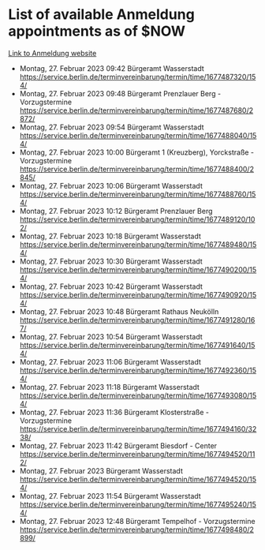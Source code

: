 # List of available Anmeldung appointments as of $NOW
[Link to Anmeldung website](https://service.berlin.de/terminvereinbarung/termin/tag.php?termin=1&anliegen[]=120686&dienstleisterlist=122210,122217,327316,122219,327312,122227,327314,122231,327346,122243,327348,122254,122252,329742,122260,329745,122262,329748,122271,327278,122273,327274,122277,327276,330436,122280,327294,122282,327290,122284,327292,122291,327270,122285,327266,122286,327264,122296,327268,150230,329760,122297,327286,122294,327284,122312,329763,122314,329775,122304,327330,122311,327334,122309,327332,317869,122281,327352,122279,329772,122283,122276,327324,122274,327326,122267,329766,122246,327318,122251,327320,122257,327322,122208,327298,122226,327300&herkunft=http%3A%2F%2Fservice.berlin.de%2Fdienstleistung%2F120686%2F)
- Montag, 27. Februar 2023 09:42 Bürgeramt Wasserstadt https://service.berlin.de/terminvereinbarung/termin/time/1677487320/154/
- Montag, 27. Februar 2023 09:48 Bürgeramt Prenzlauer Berg - Vorzugstermine https://service.berlin.de/terminvereinbarung/termin/time/1677487680/2872/
- Montag, 27. Februar 2023 09:54 Bürgeramt Wasserstadt https://service.berlin.de/terminvereinbarung/termin/time/1677488040/154/
- Montag, 27. Februar 2023 10:00 Bürgeramt 1 (Kreuzberg), Yorckstraße - Vorzugstermine https://service.berlin.de/terminvereinbarung/termin/time/1677488400/2845/
- Montag, 27. Februar 2023 10:06 Bürgeramt Wasserstadt https://service.berlin.de/terminvereinbarung/termin/time/1677488760/154/
- Montag, 27. Februar 2023 10:12 Bürgeramt Prenzlauer Berg https://service.berlin.de/terminvereinbarung/termin/time/1677489120/102/
- Montag, 27. Februar 2023 10:18 Bürgeramt Wasserstadt https://service.berlin.de/terminvereinbarung/termin/time/1677489480/154/
- Montag, 27. Februar 2023 10:30 Bürgeramt Wasserstadt https://service.berlin.de/terminvereinbarung/termin/time/1677490200/154/
- Montag, 27. Februar 2023 10:42 Bürgeramt Wasserstadt https://service.berlin.de/terminvereinbarung/termin/time/1677490920/154/
- Montag, 27. Februar 2023 10:48 Bürgeramt Rathaus Neukölln https://service.berlin.de/terminvereinbarung/termin/time/1677491280/167/
- Montag, 27. Februar 2023 10:54 Bürgeramt Wasserstadt https://service.berlin.de/terminvereinbarung/termin/time/1677491640/154/
- Montag, 27. Februar 2023 11:06 Bürgeramt Wasserstadt https://service.berlin.de/terminvereinbarung/termin/time/1677492360/154/
- Montag, 27. Februar 2023 11:18 Bürgeramt Wasserstadt https://service.berlin.de/terminvereinbarung/termin/time/1677493080/154/
- Montag, 27. Februar 2023 11:36 Bürgeramt Klosterstraße - Vorzugstermine https://service.berlin.de/terminvereinbarung/termin/time/1677494160/3238/
- Montag, 27. Februar 2023 11:42 Bürgeramt Biesdorf - Center https://service.berlin.de/terminvereinbarung/termin/time/1677494520/112/
- Montag, 27. Februar 2023  Bürgeramt Wasserstadt https://service.berlin.de/terminvereinbarung/termin/time/1677494520/154/
- Montag, 27. Februar 2023 11:54 Bürgeramt Wasserstadt https://service.berlin.de/terminvereinbarung/termin/time/1677495240/154/
- Montag, 27. Februar 2023 12:48 Bürgeramt Tempelhof - Vorzugstermine https://service.berlin.de/terminvereinbarung/termin/time/1677498480/2899/
